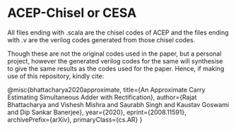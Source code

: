 # ACEP-Chisel or CESA

All files ending with .scala are the chisel codes of ACEP and the files ending with .v are the verilog codes generated from those chisel codes.

Though these are not the original codes used in the paper, but a personal project, however the generated verilog codes for the same will synthesise to give the same results as the codes used for the paper. Hence, if making use of this repository, kindly cite:

@misc{bhattacharya2020approximate,
    title={An Approximate Carry Estimating Simultaneous Adder with Rectification},
    author={Rajat Bhattacharya and Vishesh Mishra and Saurabh Singh and Kaustav Goswami and Dip Sankar Banerjee},
    year={2020},
    eprint={2008.11591},
    archivePrefix={arXiv},
    primaryClass={cs.AR}
}
